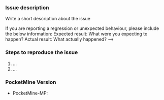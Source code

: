 ### Issue description
Write a short description about the issue

If you are reporting a regression or unexpected behaviour, please include the below information:
Expected result: What were you expecting to happen?
Actual result: What actually happened?
-->

### Steps to reproduce the issue
<!--- help us find the problem by adding steps to reproduce the issue -->
1. ...
2. ...

### PocketMine Version
<!--- use the 'version' command in PocketMine-MP
-->
* PocketMine-MP:
